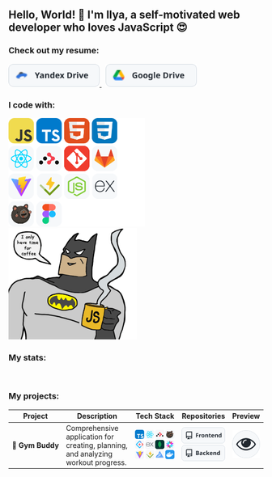 ## Hello, World! 👋 I'm Ilya, a self-motivated web developer who loves JavaScript 😍

### Check out my resume:

<a href="https://disk.yandex.ru/i/7e5pf0Wt9k8-Xg" title="View resume on Yandex Drive">
  <picture>
    <img alt src="./assets/badges/yandex-drive.svg" width="180" />
  </picture>
</a>
<span> </span>
<a href="https://drive.google.com/file/d/1PWmD7lq_-U3E-9Zq90rCmgGJoK7YILs-/view?usp=drive_link" title="View resume on Google Drive">
  <picture>
    <img alt src="./assets/badges/google-drive.svg" width="180" />
  </picture>
</a>

### I code with:

<span>
  <picture>
    <source srcset="./assets/icons/skills-dark.svg" media="(prefers-color-scheme: dark)" />
    <img alt src="./assets/icons/skills.svg" width="270"/>
  </picture>
</span>
<span>
  <img alt src="assets/meme.gif" height="220" >
</span>

### My stats:

<picture >
  <source
    srcset="https://github-readme-stats.vercel.app/api/top-langs?username=Filil2003&theme=github_dark&hide_border=true&disable_animations=true&card_width=320"
    media="(prefers-color-scheme: dark)"
  />
  <img alt src="https://github-readme-stats.vercel.app/api/top-langs?username=Filil2003&theme=default&hide_border=true&disable_animations=true&card_width=320" />
</picture>

<picture>
  <source
    srcset="https://github-readme-stats.vercel.app/api/wakatime?username=Filil2003&theme=github_dark&hide_border=true&langs_count=8&disable_animations=true&hide_progress=true"
    media="(prefers-color-scheme: dark)"
  />
  <img alt src="https://github-readme-stats.vercel.app/api/wakatime?username=Filil2003&theme=default&hide_border=true&langs_count=8&disable_animations=true&hide_progress=true" />
</picture>

### My projects:

<table>
  <thead>
    <tr>
      <th>Project</th>
      <th>Description</th>
      <th>Tech Stack</th>
      <th>Repositories</th>
      <th>Preview</th>
    </tr>
  </thead>
  <tbody>
    <tr>
      <td width="10%"><b>💪 Gym Buddy</b></td>
      <td width="45%">Comprehensive application for creating, planning, and analyzing workout progress.</td>
      <td width="20%">
        <picture>
          <source srcset="./assets/icons/stack-dark.svg" media="(prefers-color-scheme: dark)" />
          <img alt src="./assets/icons/stack.svg" width="200" />
        </picture>
      </td>
      <td width="15%">
        <a href="https://github.com/Filil2003/gym-buddy-frontend" title="View Frontend code">
          <img alt="Frontend repository" src="./assets/badges/frontend-repository.svg" />
        </a>
        <a href="https://github.com/Filil2003/gym-buddy-backend" title="View Backend code">
          <img alt="Backend repository" src="./assets/badges/backend-repository.svg" />
        </a>
      </td>
      <td width="10%">
        <a href="https://gym-buddy.ru/" title="View live">
          <img alt="Live preview" src="./assets/badges/live.svg"/>
        </a>
      </td>
    </tr>
  </tbody>
</table>
